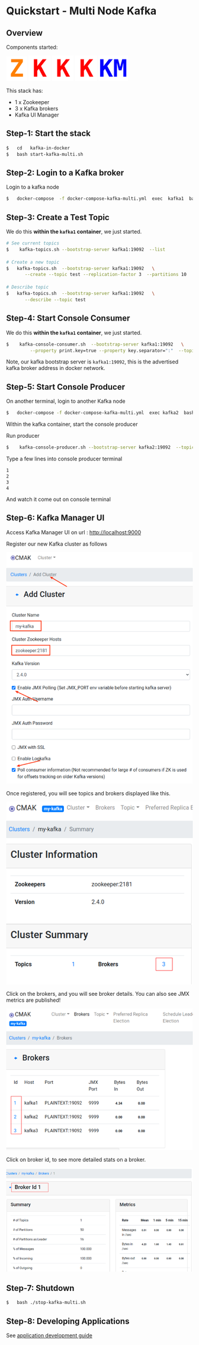# Quickstart - Multi Node Kafka

## Overview

Components started:

![](images/z1.png)
![](images/k1.png)
![](images/k1.png)
![](images/k1.png)
![](images/km1.png)

This stack has:

- 1 x Zookeeper
- 3 x Kafka brokers
- Kafka UI Manager

## Step-1: Start the stack

```bash
$   cd   kafka-in-docker
$   bash start-kafka-multi.sh
```

## Step-2: Login to a Kafka broker

Login to a kafka node

```bash
$   docker-compose  -f docker-compose-kafka-multi.yml  exec  kafka1  bash
```

## Step-3: Create a Test Topic

We do this **within the `kafka1` container**, we just started.

```bash
# See current topics
$    kafka-topics.sh --bootstrap-server kafka1:19092  --list

# Create a new topic
$   kafka-topics.sh  --bootstrap-server kafka1:19092   \
       --create --topic test --replication-factor 3  --partitions 10

# Describe topic
$   kafka-topics.sh  --bootstrap-server kafka1:19092   \
       --describe --topic test 
```

## Step-4: Start Console Consumer

We do this **within the `kafka1` container**, we just started.

```bash
$    kafka-console-consumer.sh  --bootstrap-server kafka1:19092   \
         --property print.key=true --property key.separator=":"  --topic test

```

Note, our kafka bootstrap server is `kafka1:19092`, this is the advertised kafka broker address in docker network.

## Step-5: Start Console Producer

On another terminal, login to another Kafka node

```bash
$   docker-compose -f docker-compose-kafka-multi.yml  exec kafka2  bash
```

Within the kafka container, start the console producer

Run producer

```bash
$    kafka-console-producer.sh --bootstrap-server kafka2:19092  --topic test
```

Type a few lines into console producer terminal

```text
1
2
3
4
```

And watch it come out on console terminal

## Step-6: Kafka Manager UI

Access Kafka Manager UI on url : [http://localhost:9000](http://localhost:9000)

Register our new Kafka cluster as follows

![](images/kafka-manager-1.png)

Once registered, you will see topics and brokers displayed like this.

![](images/kafka-multi-1.png)

Click on the brokers, and you will see broker details.  You can also see JMX metrics are published!

![](images/kafka-multi-2.png)

Click on broker id, to see more detailed stats on a broker.

![](images/kafka-multi-3.png)

## Step-7: Shutdown

```bash
$   bash ./stop-kafka-multi.sh
```

## Step-8: Developing Applications

See [application development guide](kafka-dev/README.md)